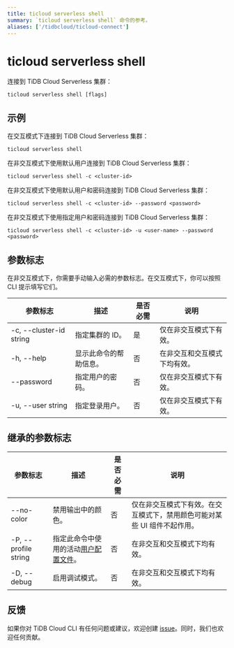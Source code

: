 ```yaml
---
title: ticloud serverless shell
summary: `ticloud serverless shell` 命令的参考。
aliases: ['/tidbcloud/ticloud-connect']
---
```


# ticloud serverless shell

连接到 TiDB Cloud Serverless 集群：

```shell
ticloud serverless shell [flags]
```

## 示例

在交互模式下连接到 TiDB Cloud Serverless 集群：

```shell
ticloud serverless shell
```

在非交互模式下使用默认用户连接到 TiDB Cloud Serverless 集群：

```shell
ticloud serverless shell -c <cluster-id>
```

在非交互模式下使用默认用户和密码连接到 TiDB Cloud Serverless 集群：

```shell
ticloud serverless shell -c <cluster-id> --password <password>
```

在非交互模式下使用指定用户和密码连接到 TiDB Cloud Serverless 集群：

```shell
ticloud serverless shell -c <cluster-id> -u <user-name> --password <password>
```

## 参数标志

在非交互模式下，你需要手动输入必需的参数标志。在交互模式下，你可以按照 CLI 提示填写它们。

| 参数标志               | 描述                                | 是否必需 | 说明                                                 |
|------------------------|-------------------------------------|----------|------------------------------------------------------|
| -c, --cluster-id string | 指定集群的 ID。                     | 是       | 仅在非交互模式下有效。                               |
| -h, --help             | 显示此命令的帮助信息。              | 否       | 在非交互和交互模式下均有效。                         |
| --password             | 指定用户的密码。                    | 否       | 仅在非交互模式下有效。                               |
| -u, --user string      | 指定登录用户。                      | 否       | 仅在非交互模式下有效。                               |

## 继承的参数标志

| 参数标志              | 描述                                                                                                | 是否必需 | 说明                                                                                                   |
|----------------------|-----------------------------------------------------------------------------------------------------|----------|--------------------------------------------------------------------------------------------------------|
| --no-color           | 禁用输出中的颜色。                                                                                   | 否       | 仅在非交互模式下有效。在交互模式下，禁用颜色可能对某些 UI 组件不起作用。                              |
| -P, --profile string | 指定此命令中使用的活动[用户配置文件](/tidb-cloud/cli-reference.md#user-profile)。                   | 否       | 在非交互和交互模式下均有效。                                                                           |
| -D, --debug          | 启用调试模式。                                                                                       | 否       | 在非交互和交互模式下均有效。                                                                           |

## 反馈

如果你对 TiDB Cloud CLI 有任何问题或建议，欢迎创建 [issue](https://github.com/tidbcloud/tidbcloud-cli/issues/new/choose)。同时，我们也欢迎任何贡献。
